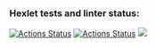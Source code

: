 ### Hexlet tests and linter status:
[![Actions Status](https://github.com/sergye/java-project-lvl3/workflows/hexlet-check/badge.svg)](https://github.com/sergye/java-project-lvl3/actions)
[![Actions Status](https://github.com/sergye/java-project-lvl3/workflows/ci-gradle.yml/badge.svg)](https://github.com/sergye/java-project-lvl3/actions)
<a href="https://codeclimate.com/github/sergye/java-project-lvl3/maintainability"><img src="https://api.codeclimate.com/v1/badges/76c5e031e0fe8649f941/maintainability" /></a>
